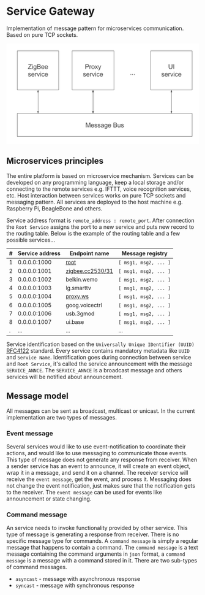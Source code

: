 # Service Gateway
Implementation of message pattern for microservices communication. Based on pure TCP sockets.

<p align="center">
  <img src="/resources/images/message-pattern.png">
</p>

## Microservices principles

The entire platform is based on microservice mechanism. Services can be developed on any programming language, keep a local storage and/or connecting to the remote services e.g. IFTTT,  voice recognition services, etc. Host interaction between services works on pure TCP sockets and messaging pattern. All services are deployed to the host machine e.g. Raspberry Pi, BeagleBone and others.

Service address format is `remote_address : remote_port`. After connection the `Root Service` assigns the port to a new service and puts new record to the routing table. Below is the example of the routing table and a few possible services...

| # | Service address | Endpoint name    | Message registry      |
|---|-----------------|------------------|-----------------------|
| 1 | 0.0.0.0:1000    | [root](https://github.com/bigsens-iot/bigsens-service-gateway/tree/master/lib/services/root-service) | `[ msg1, msg2, ... ]` |
| 2 | 0.0.0.0:1001    | [zigbee.cc2530/31](https://github.com/bigsens-iot/zigbee-service) | `[ msg1, msg2, ... ]` |
| 3 | 0.0.0.0:1002    | belkin.wemo      | `[ msg1, msg2, ... ]` |
| 4 | 0.0.0.0:1003    | lg.smarttv       | `[ msg1, msg2, ... ]` |
| 5 | 0.0.0.0:1004    | [proxy.ws](https://github.com/bigsens-iot/bigsens-service-gateway/tree/master/lib/services/websocket-proxy) | `[ msg1, msg2, ... ]` |
| 6 | 0.0.0.0:1005    | goog.voicectrl   | `[ msg1, msg2, ... ]` |
| 7 | 0.0.0.0:1006    | usb.3gmod        | `[ msg1, msg2, ... ]` |
| 8 | 0.0.0.0:1007    | ui.base          | `[ msg1, msg2, ... ]` |
| . | ...             | ...              | ...                   |

Service identification based on the `Universally Unique IDentifier (UUID)` [RFC4122](https://tools.ietf.org/html/rfc4122) standard. Every service contains mandatory metadata like `UUID` and `Service Name`. Identification goes during connection between service and `Root Service`, it's called the service announcement with the message `SERVICE_ANNCE`. The `SERVICE_ANNCE` is a broadcast message and others services will be notified about announcement.

## Message model

All messages can be sent as broadcast, multicast or unicast. In the current implementation are two types of messages.

### Event message
Several services would like to use event-notification to coordinate their actions, and would like to use messaging to communicate those events. This type of message does not generate any response from receiver. When a sender service has an event to announce, it will create an event object, wrap it in a message, and send it on a channel. The receiver service will receive the `event message`, get the event, and process it. Messaging does not change the event notification, just makes sure that the notification gets to the receiver. The `event message` can be used for events like announcement or state changing.

### Command message
An service needs to invoke functionality provided by other service. This type of message is generating a response from receiver. There is no specific message type for commands. A `command message` is simply a regular message that happens to contain a command. The `command message` is a text message containing the command arguments in `json` format, a `command message` is a message with a command stored in it. There are two sub-types of command messages.
* `asyncast` - message with asynchronous response
* `syncast` - message with synchronous response
